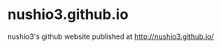 nushio3.github.io
=================

nushio3's github website published at http://nushio3.github.io/
